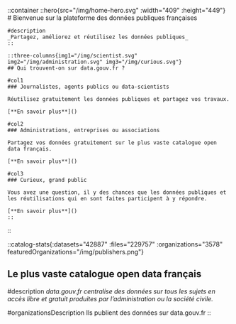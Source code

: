 ::container
    ::hero{src="/img/home-hero.svg" :width="409" :height="449"}
    # Bienvenue sur la plateforme des données publiques françaises

    #description
    _Partagez, améliorez et réutilisez les données publiques_
    ::

    ::three-columns{img1="/img/scientist.svg" img2="/img/administration.svg" img3="/img/curious.svg"}
    ## Qui trouvent-on sur data.gouv.fr ?

    #col1
    ### Journalistes, agents publics ou data-scientists

    Réutilisez gratuitement les données publiques et partagez vos travaux.

    [**En savoir plus**]()

    #col2
    ### Administrations, entreprises ou associations

    Partagez vos données gratuitement sur le plus vaste catalogue open data français.

    [**En savoir plus**]()

    #col3
    ### Curieux, grand public

    Vous avez une question, il y des chances que les données publiques et les réutilisations qui en sont faites participent à y répondre.

    [**En savoir plus**]()
    ::
::

::catalog-stats{:datasets="42887" :files="229757" :organizations="3578" featuredOrganizations="/img/publishers.png"}
## Le plus vaste catalogue open data français 

#description
_data.gouv.fr centralise des données sur tous les sujets en accès libre et gratuit produites par l’administration ou la société civile._

#organizationsDescription
Ils publient des données sur data.gouv.fr
::
